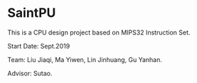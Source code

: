 # SaintPU

This is a CPU design project based on MIPS32 Instruction Set.

Start Date: Sept.2019

Team: Liu Jiaqi, Ma Yiwen, Lin Jinhuang, Gu Yanhan.

Advisor: Sutao.

